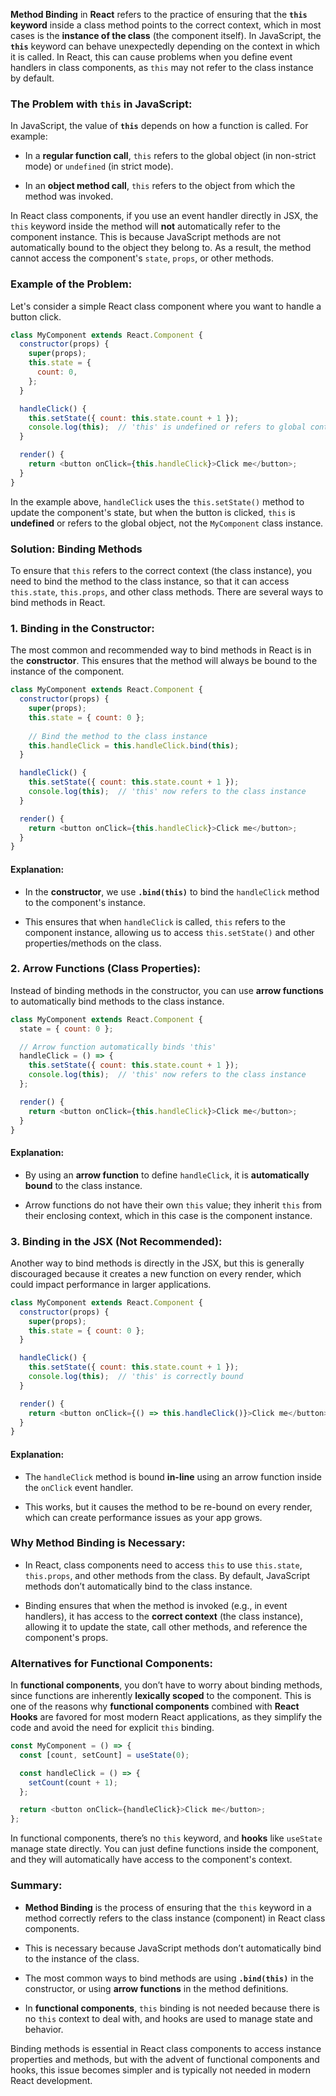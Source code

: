**Method Binding** in **React** refers to the practice of ensuring that the **`this` keyword** inside a class method points to the correct context, which in most cases is the **instance of the class** (the component itself). In JavaScript, the **`this`** keyword can behave unexpectedly depending on the context in which it is called. In React, this can cause problems when you define event handlers in class components, as `this` may not refer to the class instance by default.

### The Problem with `this` in JavaScript:

In JavaScript, the value of **`this`** depends on how a function is called. For example:

- In a **regular function call**, `this` refers to the global object (in non-strict mode) or `undefined` (in strict mode).
    
- In an **object method call**, `this` refers to the object from which the method was invoked.
    

In React class components, if you use an event handler directly in JSX, the `this` keyword inside the method will **not** automatically refer to the component instance. This is because JavaScript methods are not automatically bound to the object they belong to. As a result, the method cannot access the component's `state`, `props`, or other methods.

### Example of the Problem:

Let's consider a simple React class component where you want to handle a button click.

```javascript
class MyComponent extends React.Component {
  constructor(props) {
    super(props);
    this.state = {
      count: 0,
    };
  }

  handleClick() {
    this.setState({ count: this.state.count + 1 });
    console.log(this);  // 'this' is undefined or refers to global context
  }

  render() {
    return <button onClick={this.handleClick}>Click me</button>;
  }
}
```

In the example above, `handleClick` uses the `this.setState()` method to update the component's state, but when the button is clicked, `this` is **undefined** or refers to the global object, not the `MyComponent` class instance.

### Solution: Binding Methods

To ensure that `this` refers to the correct context (the class instance), you need to bind the method to the class instance, so that it can access `this.state`, `this.props`, and other class methods. There are several ways to bind methods in React.

### 1. **Binding in the Constructor**:

The most common and recommended way to bind methods in React is in the **constructor**. This ensures that the method will always be bound to the instance of the component.

```javascript
class MyComponent extends React.Component {
  constructor(props) {
    super(props);
    this.state = { count: 0 };
    
    // Bind the method to the class instance
    this.handleClick = this.handleClick.bind(this);
  }

  handleClick() {
    this.setState({ count: this.state.count + 1 });
    console.log(this);  // 'this' now refers to the class instance
  }

  render() {
    return <button onClick={this.handleClick}>Click me</button>;
  }
}
```

#### Explanation:

- In the **constructor**, we use **`.bind(this)`** to bind the `handleClick` method to the component's instance.
    
- This ensures that when `handleClick` is called, `this` refers to the component instance, allowing us to access `this.setState()` and other properties/methods on the class.
    

### 2. **Arrow Functions (Class Properties)**:

Instead of binding methods in the constructor, you can use **arrow functions** to automatically bind methods to the class instance.

```javascript
class MyComponent extends React.Component {
  state = { count: 0 };

  // Arrow function automatically binds 'this'
  handleClick = () => {
    this.setState({ count: this.state.count + 1 });
    console.log(this);  // 'this' now refers to the class instance
  };

  render() {
    return <button onClick={this.handleClick}>Click me</button>;
  }
}
```

#### Explanation:

- By using an **arrow function** to define `handleClick`, it is **automatically bound** to the class instance.
    
- Arrow functions do not have their own `this` value; they inherit `this` from their enclosing context, which in this case is the component instance.
    

### 3. **Binding in the JSX (Not Recommended)**:

Another way to bind methods is directly in the JSX, but this is generally discouraged because it creates a new function on every render, which could impact performance in larger applications.

```javascript
class MyComponent extends React.Component {
  constructor(props) {
    super(props);
    this.state = { count: 0 };
  }

  handleClick() {
    this.setState({ count: this.state.count + 1 });
    console.log(this);  // 'this' is correctly bound
  }

  render() {
    return <button onClick={() => this.handleClick()}>Click me</button>;
  }
}
```

#### Explanation:

- The `handleClick` method is bound **in-line** using an arrow function inside the `onClick` event handler.
    
- This works, but it causes the method to be re-bound on every render, which can create performance issues as your app grows.
    

### Why Method Binding is Necessary:

- In React, class components need to access `this` to use `this.state`, `this.props`, and other methods from the class. By default, JavaScript methods don’t automatically bind to the class instance.
    
- Binding ensures that when the method is invoked (e.g., in event handlers), it has access to the **correct context** (the class instance), allowing it to update the state, call other methods, and reference the component's props.
    

### Alternatives for Functional Components:

In **functional components**, you don’t have to worry about binding methods, since functions are inherently **lexically scoped** to the component. This is one of the reasons why **functional components** combined with **React Hooks** are favored for most modern React applications, as they simplify the code and avoid the need for explicit `this` binding.

```javascript
const MyComponent = () => {
  const [count, setCount] = useState(0);

  const handleClick = () => {
    setCount(count + 1);
  };

  return <button onClick={handleClick}>Click me</button>;
};
```

In functional components, there’s no `this` keyword, and **hooks** like `useState` manage state directly. You can just define functions inside the component, and they will automatically have access to the component's context.

### Summary:

- **Method Binding** is the process of ensuring that the `this` keyword in a method correctly refers to the class instance (component) in React class components.
    
- This is necessary because JavaScript methods don’t automatically bind to the instance of the class.
    
- The most common ways to bind methods are using **`.bind(this)`** in the constructor, or using **arrow functions** in the method definitions.
    
- In **functional components**, `this` binding is not needed because there is no `this` context to deal with, and hooks are used to manage state and behavior.
    

Binding methods is essential in React class components to access instance properties and methods, but with the advent of functional components and hooks, this issue becomes simpler and is typically not needed in modern React development.